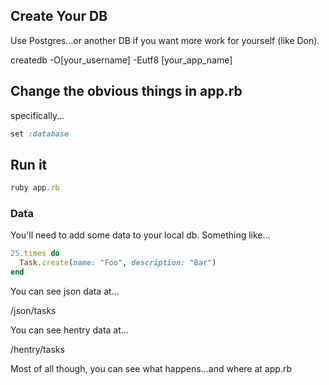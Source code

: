 ## Create Your DB

Use Postgres...or another DB if you want more work for yourself (like Don).

createdb -O[your_username] -Eutf8 [your_app_name]

## Change the obvious things in app.rb

specifically...

```ruby
set :database
```

## Run it

```ruby
ruby app.rb
```

### Data

You'll need to add some data to your local db. Something like...

```ruby
25.times do
  Task.create(name: "Foo", description: "Bar")
end
```

You can see json data at...

/json/tasks

You can see hentry data at...

/hentry/tasks

Most of all though, you can see what happens...and where at app.rb
